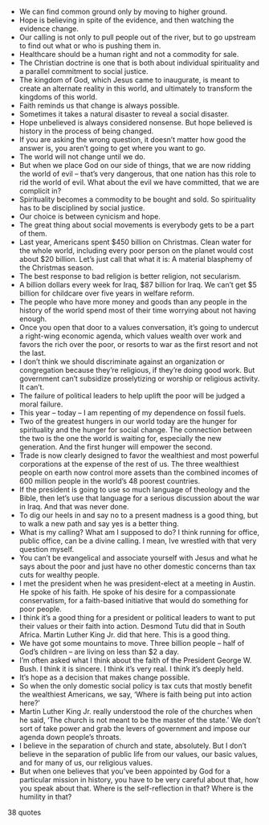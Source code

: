  - We can find common ground only by moving to higher ground.
 - Hope is believing in spite of the evidence, and then watching the evidence change.
 - Our calling is not only to pull people out of the river, but to go upstream to find out what or who is pushing them in.
 - Healthcare should be a human right and not a commodity for sale.
 - The Christian doctrine is one that is both about individual spirituality and a parallel commitment to social justice.
 - The kingdom of God, which Jesus came to inaugurate, is meant to create an alternate reality in this world, and ultimately to transform the kingdoms of this world.
 - Faith reminds us that change is always possible.
 - Sometimes it takes a natural disaster to reveal a social disaster.
 - Hope unbelieved is always considered nonsense. But hope believed is history in the process of being changed.
 - If you are asking the wrong question, it doesn’t matter how good the answer is, you aren’t going to get where you want to go.
 - The world will not change until we do.
 - But when we place God on our side of things, that we are now ridding the world of evil – that’s very dangerous, that one nation has this role to rid the world of evil. What about the evil we have committed, that we are complicit in?
 - Spirituality becomes a commodity to be bought and sold. So spirituality has to be disciplined by social justice.
 - Our choice is between cynicism and hope.
 - The great thing about social movements is everybody gets to be a part of them.
 - Last year, Americans spent $450 billion on Christmas. Clean water for the whole world, including every poor person on the planet would cost about $20 billion. Let’s just call that what it is: A material blasphemy of the Christmas season.
 - The best response to bad religion is better religion, not secularism.
 - A billion dollars every week for Iraq, $87 billion for Iraq. We can’t get $5 billion for childcare over five years in welfare reform.
 - The people who have more money and goods than any people in the history of the world spend most of their time worrying about not having enough.
 - Once you open that door to a values conversation, it’s going to undercut a right-wing economic agenda, which values wealth over work and favors the rich over the poor, or resorts to war as the first resort and not the last.
 - I don’t think we should discriminate against an organization or congregation because they’re religious, if they’re doing good work. But government can’t subsidize proselytizing or worship or religious activity. It can’t.
 - The failure of political leaders to help uplift the poor will be judged a moral failure.
 - This year – today – I am repenting of my dependence on fossil fuels.
 - Two of the greatest hungers in our world today are the hunger for spirituality and the hunger for social change. The connection between the two is the one the world is waiting for, especially the new generation. And the first hunger will empower the second.
 - Trade is now clearly designed to favor the wealthiest and most powerful corporations at the expense of the rest of us. The three wealthiest people on earth now control more assets than the combined incomes of 600 million people in the world’s 48 poorest countries.
 - If the president is going to use so much language of theology and the Bible, then let’s use that language for a serious discussion about the war in Iraq. And that was never done.
 - To dig our heels in and say no to a present madness is a good thing, but to walk a new path and say yes is a better thing.
 - What is my calling? What am I supposed to do? I think running for office, public office, can be a divine calling. I mean, Ive wrestled with that very question myself.
 - You can’t be evangelical and associate yourself with Jesus and what he says about the poor and just have no other domestic concerns than tax cuts for wealthy people.
 - I met the president when he was president-elect at a meeting in Austin. He spoke of his faith. He spoke of his desire for a compassionate conservatism, for a faith-based initiative that would do something for poor people.
 - I think it’s a good thing for a president or political leaders to want to put their values or their faith into action. Desmond Tutu did that in South Africa. Martin Luther King Jr. did that here. This is a good thing.
 - We have got some mountains to move. Three billion people – half of God’s children – are living on less than $2 a day.
 - I’m often asked what I think about the faith of the President George W. Bush. I think it is sincere. I think it’s very real. I think it’s deeply held.
 - It’s hope as a decision that makes change possible.
 - So when the only domestic social policy is tax cuts that mostly benefit the wealthiest Americans, we say, ‘Where is faith being put into action here?’
 - Martin Luther King Jr. really understood the role of the churches when he said, ‘The church is not meant to be the master of the state.’ We don’t sort of take power and grab the levers of government and impose our agenda down people’s throats.
 - I believe in the separation of church and state, absolutely. But I don’t believe in the separation of public life from our values, our basic values, and for many of us, our religious values.
 - But when one believes that you’ve been appointed by God for a particular mission in history, you have to be very careful about that, how you speak about that. Where is the self-reflection in that? Where is the humility in that?

38 quotes